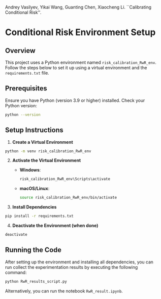 Andrey Vasilyev, Yikai Wang, Guanting Chen, Xiaocheng Li. ``Calibrating Conditional Risk''.

# Conditional Risk Environment Setup

## Overview

This project uses a Python environment named `risk_calibration_RwR_env`. Follow the steps below to set it up using a virtual environment and the `requirements.txt` file.

## Prerequisites

Ensure you have Python (version 3.9 or higher) installed. Check your Python version:
```bash
python --version
```

## Setup Instructions

1. **Create a Virtual Environment**
```bash
python -m venv risk_calibration_RwR_env
```

2. **Activate the Virtual Environment**
   - **Windows**:
     ```bash
     risk_calibration_RwR_env\Scripts\activate
     ```
   - **macOS/Linux**:
     ```bash
     source risk_calibration_RwR_env/bin/activate
     ```

3. **Install Dependencies**
```bash
pip install -r requirements.txt
```

4. **Deactivate the Environment (when done)**
```bash
deactivate
```

## Running the Code

After setting up the environment and installing all dependencies, you can run collect the experimentation results by executing the following command:

```bash
python RwR_results_script.py
```

Alternatively, you can run the notebook `RwR_result.ipynb`.
